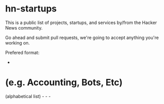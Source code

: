 # hn-startups
This is a public list of projects, startups, and services by/from the Hacker News community. 

Go ahead and submit pull requests, we're going to accept anything you're working on.

Prefered format: 

-

# <Software type> (e.g. Accounting, Bots, Etc)
(alphabetical list)
<startup name> - <founder name> - <HN username> - <elevator pitch>
